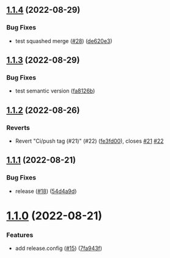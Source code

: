 ## [1.1.4](https://github.com/nayoon030303/nesjts-study-docker/compare/v1.1.3...v1.1.4) (2022-08-29)


### Bug Fixes

* test squashed merge ([#28](https://github.com/nayoon030303/nesjts-study-docker/issues/28)) ([de620e3](https://github.com/nayoon030303/nesjts-study-docker/commit/de620e3cd943cd8142a4da88ce593f40f2335d69))

## [1.1.3](https://github.com/nayoon030303/nesjts-study-docker/compare/v1.1.2...v1.1.3) (2022-08-29)


### Bug Fixes

* test semantic version ([fa8126b](https://github.com/nayoon030303/nesjts-study-docker/commit/fa8126b4f498407d44b25c5aa0980b8e7ac058f7))

## [1.1.2](https://github.com/nayoon030303/nesjts-study-docker/compare/v1.1.1...v1.1.2) (2022-08-26)


### Reverts

* Revert "Ci/push tag (#21)" (#22) ([fe3fd00](https://github.com/nayoon030303/nesjts-study-docker/commit/fe3fd003913eabf465f86e307f0f4caed0b18833)), closes [#21](https://github.com/nayoon030303/nesjts-study-docker/issues/21) [#22](https://github.com/nayoon030303/nesjts-study-docker/issues/22)

## [1.1.1](https://github.com/nayoon030303/nesjts-study-docker/compare/v1.1.0...v1.1.1) (2022-08-21)


### Bug Fixes

* release ([#18](https://github.com/nayoon030303/nesjts-study-docker/issues/18)) ([54d4a9d](https://github.com/nayoon030303/nesjts-study-docker/commit/54d4a9d6129b7837e9155de2cb06874490166705))

# [1.1.0](https://github.com/nayoon030303/nesjts-study-docker/compare/v1.0.0...v1.1.0) (2022-08-21)


### Features

* add release.config ([#15](https://github.com/nayoon030303/nesjts-study-docker/issues/15)) ([7fa943f](https://github.com/nayoon030303/nesjts-study-docker/commit/7fa943f7340a58aed4376280d4e4afeef1b41ca9))
